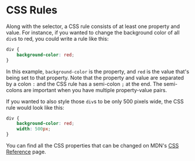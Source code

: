 # CSS Rules

Along with the selector, a CSS rule consists of at least one property and value. For instance, if you wanted to change the background color of all `div`s to red, you could write a rule like this:

```css
div {
    background-color: red;
}
```

In this example, `background-color` is the property, and `red` is the value that's being set to that property. Note that the property and value are separated by a colon `:` and the CSS rule has a semi-colon `;` at the end. The semi-colons are important when you have multiple property-value pairs.

If you wanted to also style those `div`s to be only 500 pixels wide, the CSS rule would look like this:

```css
div {
    background-color: red;
    width: 500px;
}
```

You can find all the CSS properties that can be changed on MDN's [CSS Reference](https://developer.mozilla.org/en-US/docs/Web/CSS/Reference) page.